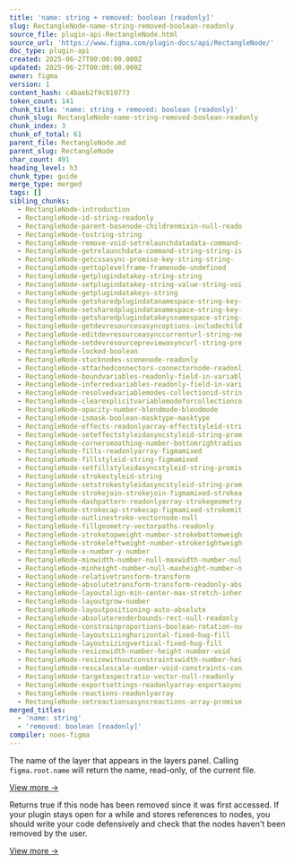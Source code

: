 ```yaml
---
title: 'name: string + removed: boolean [readonly]'
slug: RectangleNode-name-string-removed-boolean-readonly
source_file: plugin-api-RectangleNode.html
source_url: 'https://www.figma.com/plugin-docs/api/RectangleNode/'
doc_type: plugin-api
created: 2025-06-27T00:00:00.000Z
updated: 2025-06-27T00:00:00.000Z
owner: figma
version: 1
content_hash: c4baeb2f9c019773
token_count: 141
chunk_title: 'name: string + removed: boolean [readonly]'
chunk_slug: RectangleNode-name-string-removed-boolean-readonly
chunk_index: 3
chunk_of_total: 61
parent_file: RectangleNode.md
parent_slug: RectangleNode
char_count: 491
heading_level: h3
chunk_type: guide
merge_type: merged
tags: []
sibling_chunks:
  - RectangleNode-introduction
  - RectangleNode-id-string-readonly
  - RectangleNode-parent-basenode-childrenmixin-null-reado
  - RectangleNode-tostring-string
  - RectangleNode-remove-void-setrelaunchdatadata-command-
  - RectangleNode-getrelaunchdata-command-string-string-is
  - RectangleNode-getcssasync-promise-key-string-string-
  - RectangleNode-gettoplevelframe-framenode-undefined
  - RectangleNode-getplugindatakey-string-string
  - RectangleNode-setplugindatakey-string-value-string-voi
  - RectangleNode-getplugindatakeys-string
  - RectangleNode-getsharedplugindatanamespace-string-key-
  - RectangleNode-setsharedplugindatanamespace-string-key-
  - RectangleNode-getsharedplugindatakeysnamespace-string-
  - RectangleNode-getdevresourcesasyncoptions-includechild
  - RectangleNode-editdevresourceasynccurrenturl-string-ne
  - RectangleNode-setdevresourcepreviewasyncurl-string-pre
  - RectangleNode-locked-boolean
  - RectangleNode-stucknodes-scenenode-readonly
  - RectangleNode-attachedconnectors-connectornode-readonl
  - RectangleNode-boundvariables-readonly-field-in-variabl
  - RectangleNode-inferredvariables-readonly-field-in-vari
  - RectangleNode-resolvedvariablemodes-collectionid-strin
  - RectangleNode-clearexplicitvariablemodeforcollectionco
  - RectangleNode-opacity-number-blendmode-blendmode
  - RectangleNode-ismask-boolean-masktype-masktype
  - RectangleNode-effects-readonlyarray-effectstyleid-stri
  - RectangleNode-seteffectstyleidasyncstyleid-string-prom
  - RectangleNode-cornersmoothing-number-bottomrightradius
  - RectangleNode-fills-readonlyarray-figmamixed
  - RectangleNode-fillstyleid-string-figmamixed
  - RectangleNode-setfillstyleidasyncstyleid-string-promis
  - RectangleNode-strokestyleid-string
  - RectangleNode-setstrokestyleidasyncstyleid-string-prom
  - RectangleNode-strokejoin-strokejoin-figmamixed-strokea
  - RectangleNode-dashpattern-readonlyarray-strokegeometry
  - RectangleNode-strokecap-strokecap-figmamixed-strokemit
  - RectangleNode-outlinestroke-vectornode-null
  - RectangleNode-fillgeometry-vectorpaths-readonly
  - RectangleNode-stroketopweight-number-strokebottomweigh
  - RectangleNode-strokeleftweight-number-strokerightweigh
  - RectangleNode-x-number-y-number
  - RectangleNode-minwidth-number-null-maxwidth-number-nul
  - RectangleNode-minheight-number-null-maxheight-number-n
  - RectangleNode-relativetransform-transform
  - RectangleNode-absolutetransform-transform-readonly-abs
  - RectangleNode-layoutalign-min-center-max-stretch-inher
  - RectangleNode-layoutgrow-number
  - RectangleNode-layoutpositioning-auto-absolute
  - RectangleNode-absoluterenderbounds-rect-null-readonly
  - RectangleNode-constrainproportions-boolean-rotation-nu
  - RectangleNode-layoutsizinghorizontal-fixed-hug-fill
  - RectangleNode-layoutsizingvertical-fixed-hug-fill
  - RectangleNode-resizewidth-number-height-number-void
  - RectangleNode-resizewithoutconstraintswidth-number-hei
  - RectangleNode-rescalescale-number-void-constraints-con
  - RectangleNode-targetaspectratio-vector-null-readonly
  - RectangleNode-exportsettings-readonlyarray-exportasync
  - RectangleNode-reactions-readonlyarray
  - RectangleNode-setreactionsasyncreactions-array-promise
merged_titles:
  - 'name: string'
  - 'removed: boolean [readonly]'
compiler: noos-figma
---
```


The name of the layer that appears in the layers panel. Calling `figma.root.name` will return the name, read-only, of the current file.

[View more →](/plugin-docs/api/properties/nodes-name/)

Returns true if this node has been removed since it was first accessed. If your plugin stays open for a while and stores references to nodes, you should write your code defensively and check that the nodes haven't been removed by the user.

[View more →](/plugin-docs/api/properties/nodes-removed/)
